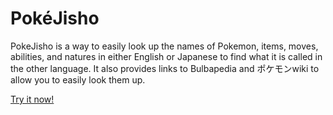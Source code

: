 # PokéJisho

PokeJisho is a way to easily look up the names of Pokemon, items, moves, abilities, and natures in either English or Japanese to find what it is called in the other language. It also provides links to Bulbapedia and ポケモンwiki to allow you to easily look them up.

[Try it now!](https://pokejisho.com/en/jisho)
